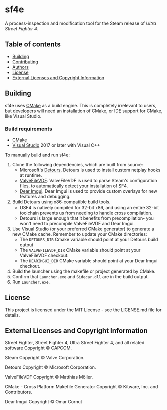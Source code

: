 ﻿# sf4e

A process-inspection and modification tool for the Steam release of _Ultra Street Fighter 4_.

## Table of contents
  * [Building](#building)
  * [Contributing](#contributing)
  * [Authors](#authors)
  * [License](#license)
  * [External Licenses and Copyright Information](#external-licenses-and-copyright-information)

## Building

sf4e uses [CMake](https://cmake.org/) as a build engine. This is
completely irrelevant to users, but developers will need an installation
of CMake, or IDE support for CMake, like Visual Studio.

### Build requirements

* [CMake](https://cmake.org/)
* [Visual Studio](https://visualstudio.microsoft.com/) 2017 or later with Visual C++

To manually build and run sf4e:
1. Clone the following dependencies, which are built from source:
   * Microsoft's [Detours](https://github.com/microsoft/Detours). Detours
     is used to install custom netplay hooks at runtime.
   * [ValveFileVDF](https://github.com/TinyTinni/ValveFileVDF). ValveFileVDF
     is used to parse Steam's configuration files, to automatically detect
     your installation of SF4.
   * [Dear Imgui](https://github.com/ocornut/imgui). Dear Imgui is used to
     provide custom overlays for new features and debugging. 
2. Build Detours using x86-compatible build tools.
   * USF4 is natively compiled for 32-bit x86, and using an entire 32-bit
     toolchain prevents us from needing to handle cross compilation.
   * Detours is large enough that it benefits from precompilation-
     you won't need to precompile ValveFileVDF and Dear Imgui.
3. Use Visual Studio (or your preferred CMake generator) to generate a new
   CMake cache. Remember to update your CMake directories:
   * The `DETOURS_DIR` Cmake variable should point at your Detours build output
   * The `VALVEFILEVDF_DIR` CMake variable should point at your ValveFileVDF checkout.
   * The `DEARIMGUI_DIR` CMake variable should point at your Dear Imgui checkout.
4. Build the launcher using the makefile or project generated by CMake.
5. Confirm that `Launcher.exe` and `Sidecar.dll` are in the build output.
6. Run `Launcher.exe`.

## License

This project is licensed under the MIT License - see the LICENSE.md file for details.

## External Licenses and Copyright Information

Street Fighter, Street Fighter 4, Ultra Street Fighter 4, and all related software
Copyright © CAPCOM.

Steam
Copyright © Valve Corporation.

Detours
Copyright © Microsoft Corporation.

ValveFileVDF
Copyright © Matthias Möller.

CMake - Cross Platform Makefile Generator
Copyright © Kitware, Inc. and Contributors.

Dear Imgui
Copyright © Omar Cornut
